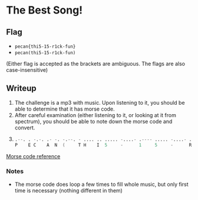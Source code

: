 # The Best Song!

## Flag

- `pecan{thi5-15-r1ck-fun}`
- `pecan(thi5-15-r1ck-fun)`

(Either flag is accepted as the brackets are ambiguous. The flags are also case-insensitive)

## Writeup

1. The challenge is a mp3 with music. Upon listening to it, you should be able to determine that it has morse code.
2. After careful examination (either listening to it, or looking at it from spectrum), you should be able to note down the morse code and convert.
3. ```s
   .--. . -.-. .- -. -.--. - .... .. ..... -....- .---- ..... -....- .-. .---- -.-. -.- -....- ..-. ..- -. -.--.-
   P    E C    A  N  (     T H    I  5     -      1     5     -      R    1    C    K   -      F    U   N  )
   ```

[Morse code reference](https://web.archive.org/web/20240720125908/https://en.wikipedia.org/wiki/Morse_code#Letters,_numbers,_punctuation,_prosigns_for_Morse_code_and_non-Latin_variants)

### Notes

- The morse code does loop a few times to fill whole music, but only first time is necessary (nothing different in them)
